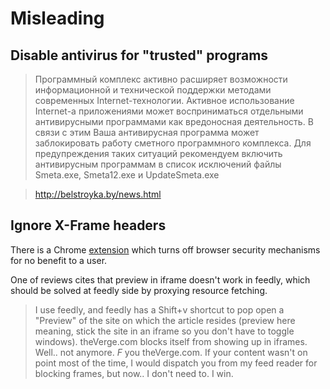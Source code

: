 # Misleading

## Disable antivirus for "trusted" programs

> Программный комплекс активно расширяет возможности информационной и технической поддержки методами современных Internet-технологии. Активное использование Internet-а приложениями может восприниматься отдельными антивирусными программами как вредоносная деятельность. В связи с этим Ваша антивирусная программа может заблокировать работу сметного программного комплекса. Для предупреждения таких ситуаций рекомендуем включить антивирусным программам в список исключений файлы Smeta.exe, Smeta12.exe и UpdateSmeta.exe

> http://belstroyka.by/news.html

## Ignore X-Frame headers

There is a Chrome [extension][ignore-x-frame] which turns off browser security mechanisms for no benefit to a user.

[ignore-x-frame]: https://chrome.google.com/webstore/detail/ignore-x-frame-headers/gleekbfjekiniecknbkamfmkohkpodhe

One of reviews cites that preview in iframe doesn't work in feedly, which should be solved at feedly side by proxying resource fetching.

> I use feedly, and feedly has a Shift+v shortcut to pop open a "Preview" of the site on which the article resides (preview here meaning, stick the site in an iframe so you don't have to toggle windows). theVerge.com blocks itself from showing up in iframes. Well.. not anymore. *F* you theVerge.com. If your content wasn't on point most of the time, I would dispatch you from my feed reader for blocking frames, but now.. I don't need to. I win.

